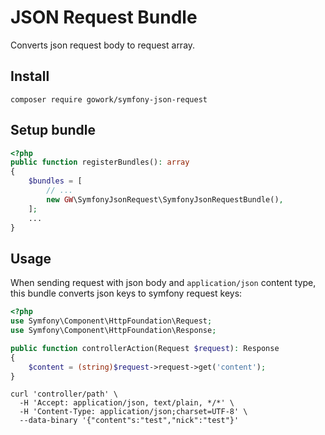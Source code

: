 # JSON Request Bundle

Converts json request body to request array.

## Install

```shell
composer require gowork/symfony-json-request
```

## Setup bundle

```php
<?php
public function registerBundles(): array
{
    $bundles = [
        // ...
        new GW\SymfonyJsonRequest\SymfonyJsonRequestBundle(),
    ];
    ...
}
```

## Usage

When sending request with json body and `application/json` content type, this bundle converts json keys to symfony request keys:

```php
<?php
use Symfony\Component\HttpFoundation\Request;
use Symfony\Component\HttpFoundation\Response;

public function controllerAction(Request $request): Response
{
    $content = (string)$request->request->get('content');
}
```

```shell
curl 'controller/path' \
  -H 'Accept: application/json, text/plain, */*' \
  -H 'Content-Type: application/json;charset=UTF-8' \
  --data-binary '{"content"s:"test","nick":"test"}'
```
